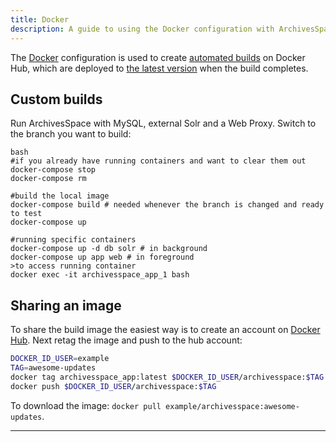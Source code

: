```yaml
---
title: Docker
description: A guide to using the Docker configuration with ArchivesSpace.
---
```


The [Docker](https://www.docker.com/) configuration is used to create [automated builds](https://hub.docker.com/r/archivesspace/archivesspace/) on Docker Hub, which are deployed to [the latest version](http://test.archivesspace.org) when the build completes.

## Custom builds

Run ArchivesSpace with MySQL, external Solr and a Web Proxy. Switch to the
branch you want to build:

```
bash
#if you already have running containers and want to clear them out
docker-compose stop
docker-compose rm

#build the local image
docker-compose build # needed whenever the branch is changed and ready to test
docker-compose up

#running specific containers
docker-compose up -d db solr # in background
docker-compose up app web # in foreground
>to access running container
docker exec -it archivesspace_app_1 bash
```

## Sharing an image

To share the build image the easiest way is to create an account on [Docker Hub](https://hub.docker.com/). Next retag the image and push to the hub account:

```bash
DOCKER_ID_USER=example
TAG=awesome-updates
docker tag archivesspace_app:latest $DOCKER_ID_USER/archivesspace:$TAG
docker push $DOCKER_ID_USER/archivesspace:$TAG
```

To download the image: `docker pull example/archivesspace:awesome-updates`.

---
